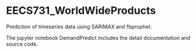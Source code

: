 # EECS731_WorldWideProducts
Prediction of timeseries data using SARIMAX and fbprophet.

The jupyter notebook DemandPredict includes the detail documentation and source code.
